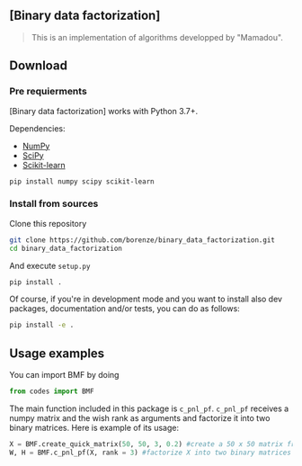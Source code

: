 ## [Binary data factorization]

> This is an implementation of algorithms developped by "Mamadou". 

## Download

### Pre requierments

[Binary data factorization] works with Python 3.7+.

Dependencies:
 -   [NumPy](http://www.numpy.org)
 -   [SciPy](https://www.scipy.org)
 -   [Scikit-learn](https://scikit-learn.org/stable/index.html)
 

```shell
pip install numpy scipy scikit-learn
```


### Install from sources

Clone this repository

```bash
git clone https://github.com/borenze/binary_data_factorization.git
cd binary_data_factorization
```

And execute `setup.py`

```bash
pip install .
```

Of course, if you're in development mode and you want to install also dev packages, documentation and/or tests, you can do as follows:

```bash
pip install -e .
```

## Usage examples

You can import BMF by doing

```python
from codes import BMF
```

The main function included in this package is `c_pnl_pf`. `c_pnl_pf` receives a numpy matrix and the wish rank as arguments and factorize it into two binary matrices. Here is example of its usage:

```python
X = BMF.create_quick_matrix(50, 50, 3, 0.2) #create a 50 x 50 matrix from 3 sources
W, H = BMF.c_pnl_pf(X, rank = 3) #factorize X into two binary matrices 
```


